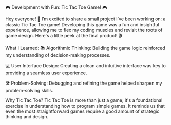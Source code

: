 🎮 Development with Fun: Tic Tac Toe Game! 🎮

Hey everyone! 👋
I’m excited to share a small project I’ve been working on: a classic Tic Tac Toe game! Developing this game was a fun and insightful experience, allowing me to flex my coding muscles and revisit the roots of game design. Here's a little peek at the final product! 🎬

What I Learned:
📚 Algorithmic Thinking: Building the game logic reinforced my understanding of decision-making processes.

💻 User Interface Design: Creating a clean and intuitive interface was key to providing a seamless user experience.

🛠️ Problem-Solving: Debugging and refining the game helped sharpen my problem-solving skills.

Why Tic Tac Toe?
Tic Tac Toe is more than just a game; it's a foundational exercise in understanding how to program simple games. It reminds us that even the most straightforward games require a good amount of strategic thinking and design.
